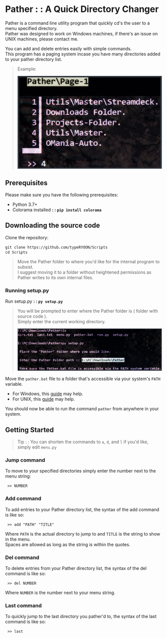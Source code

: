 # Pather : : A Quick Directory Changer
Pather is a command line utility program that quickly cd's the user to a menu specified directory.  
Pather was designed to work on Windows machines, if there's an issue on UNIX machines, please contact me.  

You can add and delete entries easily with simple commands.  
This program has a paging system incase you have many directories added to your pather directory list.  
> Example:
> 
> ![](/public/Pather/images/PATHER-02.jpg)



## Prerequisites
Please make sure you have the following prerequisites:
* Python 3.7+  
* Colorama installed **: : `pip install colorama`**

## Downloading the source code
Clone the repository:
```
git clone https://github.com/typeRYOON/Scripts
cd Scripts
```
> Move the Pather folder to where you'd like for the internal program to subsist.  
> I suggest moving it to a folder without heightened permissions as Pather writes to its own internal files.

### Running setup.py
Run setup.py **: : `py setup.py`**   
> You will be prompted to enter where the Pather folder is ( folder with source code ).  
> Simply enter the current working directory.
> 
> ![](/public/Pather/images/PATHER-01.jpg)

Move the `pather.bat` file to a folder that's accessible via your system's `PATH` variable.
* For Windows, this [guide](https://stackoverflow.com/a/44272417) may help.
* For UNIX, this [guide](https://www.cs.purdue.edu/homes/bb/cs348/www-S08/unix_path.html) may help.

You should now be able to run the command `pather` from anywhere in your system.

## Getting Started
> Tip : : You can shorten the commands to `a`, `d`, and `l` if you'd like, simply edit `menu.py`
### Jump command
To move to your specified directories simply enter the number next to the menu string:
```
 >> NUMBER
```
### Add command
To add entries to your Pather directory list, the syntax of the add command is like so:
```
 >> add "PATH" "TITLE"
```
Where `PATH` is the actual directory to jump to and `TITLE` is the string to show in the menu.  
Spaces are allowed as long as the string is within the quotes.  

### Del command
To delete entries from your Pather directory list, the syntax of the del command is like so:
```
 >> del NUMBER
```
Where `NUMBER` is the number next to your menu string.

### Last command
To quickly jump to the last directory you pather'd to, the syntax of the last command is like so:
```
 >> last
```
